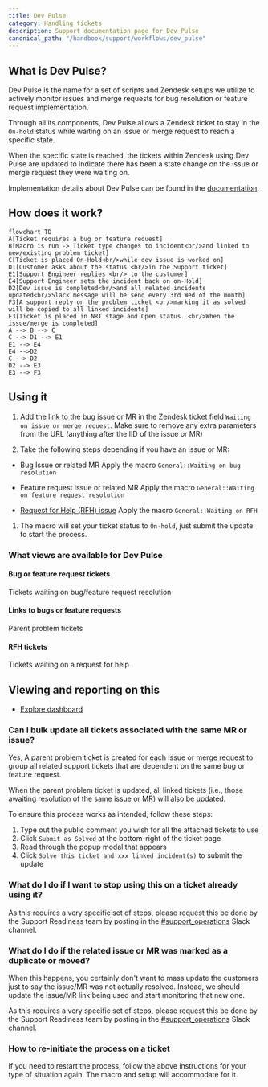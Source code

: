 ```yaml
---
title: Dev Pulse
category: Handling tickets
description: Support documentation page for Dev Pulse
canonical_path: "/handbook/support/workflows/dev_pulse"
---
```


## What is Dev Pulse?

Dev Pulse is the name for a set of scripts and Zendesk setups we utilize to
actively monitor issues and merge requests for bug resolution or feature request implementation.

Through all its components, Dev Pulse allows a Zendesk ticket to stay in the
`On-hold` status while waiting on an issue or merge request to reach a specific state.

When the specific state is reached, the tickets within Zendesk using Dev Pulse
are updated to indicate there has been a state change on the issue or merge
request they were waiting on.

Implementation details about Dev Pulse can be found in the [documentation](/handbook/security/customer-support-operations/docs/zendesk/dev-pulse).

## How does it work?

```mermaid
flowchart TD
A[Ticket requires a bug or feature request]
B[Macro is run -> Ticket type changes to incident<br/>and linked to new/existing problem ticket]
C[Ticket is placed On-Hold<br/>while dev issue is worked on]
D1[Customer asks about the status <br/>in the Support ticket]
E1[Support Engineer replies <br/> to the customer]
E4[Support Engineer sets the incident back on on-Hold]
D2[Dev issue is completed<br/>and all related incidents updated<br/>Slack message will be send every 3rd Wed of the month]
F3[A support reply on the problem ticket <br/>marking it as solved will be copied to all linked incidents]
E3[Ticket is placed in NRT stage and Open status. <br/>When the issue/merge is completed]
A --> B --> C
C --> D1 --> E1
E1 --> E4
E4 -->D2
C --> D2
D2 --> E3
E3 --> F3
```

## Using it

1. Add the link to the bug issue or MR in the Zendesk ticket field
   `Waiting on issue or merge request`. Make sure to remove any extra parameters
   from the URL (anything after the IID of the issue or MR)

1. Take the following steps depending if you have an issue or MR:

- Bug Issue or related MR
Apply the macro `General::Waiting on bug resolution`

- Feature request issue or related MR
Apply the macro `General::Waiting on feature request resolution`

- [Request for Help (RFH) issue](../workflows/how-to-get-help.md)
Apply the macro `General::Waiting on RFH`

1. The macro will set your ticket status to `On-hold`, just submit the update to start the process.

### What views are available for Dev Pulse

#### Bug or feature request tickets

Tickets waiting on bug/feature request resolution      

#### Links to bugs or feature requests

Parent problem tickets

#### RFH tickets

Tickets waiting on a request for help

## Viewing and reporting on this

- [Explore dashboard](https://gitlab.zendesk.com/explore/dashboard/8A40804AF5438788D3839999DC2751523E962D04C5CD07AC4040B4108BB90B4F)

### Can I bulk update all tickets associated with the same MR or issue?

Yes, A parent problem ticket is created for each issue or merge request to 
group all related support tickets that are dependent on the same bug 
or feature request.

When the parent problem ticket is updated, all linked tickets 
(i.e., those awaiting resolution of the same issue or MR) will also be updated.

To ensure this process works as intended, follow these steps:

1. Type out the public comment you wish for all the attached tickets to use
1. Click `Submit as Solved` at the bottom-right of the ticket page
1. Read through the popup modal that appears
1. Click `Solve this ticket and xxx linked incident(s)` to submit the update

### What do I do if I want to stop using this on a ticket already using it?

As this requires a very specific set of steps, please request this be done by
the Support Readiness team by posting in the
[#support_operations](https://gitlab.enterprise.slack.com/archives/C018ZGZAMPD)
Slack channel.

### What do I do if the related issue or MR was marked as a duplicate or moved?

When this happens, you certainly don't want to mass update the customers just to
say the issue/MR was not actually resolved. Instead, we should update the
issue/MR link being used and start monitoring that new one.

As this requires a very specific set of steps, please request this be done by
the Support Readiness team by posting in the
[#support_operations](https://gitlab.enterprise.slack.com/archives/C018ZGZAMPD)
Slack channel.

### How to re-initiate the process on a ticket

If you need to restart the process, follow the above instructions for
your type of situation again. The macro and setup will accommodate for
it.
